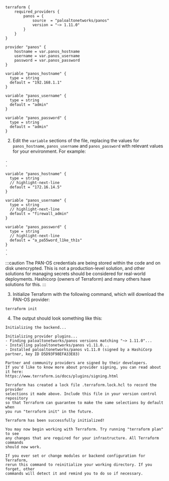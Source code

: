 ```hcl
terraform {
    required_providers {
        panos = {
            source  = "paloaltonetworks/panos"
            version = "~> 1.11.0"
        }
    }
}

provider "panos" {
    hostname = var.panos_hostname
    username = var.panos_username
    password = var.panos_password
}

variable "panos_hostname" {
  type = string
  default = "192.168.1.1"
}

variable "panos_username" {
  type = string
  default = "admin"
}

variable "panos_password" {
  type = string
  default = "admin"
}
```

2. Edit the `variable` sections of the file, replacing the values for `panos_hostname`, `panos_username` and `panos_password` with relevant values for your environment. For example:

```hcl
.
.

variable "panos_hostname" {
  type = string
  // highlight-next-line
  default = "172.16.14.5"
}

variable "panos_username" {
  type = string
  // highlight-next-line
  default = "firewall_admin"
}

variable "panos_password" {
  type = string
  // highlight-next-line
  default = "a_pa55word_l1ke_th1s"
}
.
.
```

:::caution
The PAN-OS credentials are being stored within the code and on disk unencrypted. This is not a production-level solution, and other solutions for managing secrets should be considered for real-world deployments. Hashicorp (owners of Terraform) and many others have solutions for this.
:::

3. Initialize Terraform with the following command, which will download the PAN-OS provider:

```
terraform init
```

4. The output should look something like this:

```
Initializing the backend...

Initializing provider plugins...
- Finding paloaltonetworks/panos versions matching "~> 1.11.0"...
- Installing paloaltonetworks/panos v1.11.0...
- Installed paloaltonetworks/panos v1.11.0 (signed by a HashiCorp partner, key ID D5D93F98EFA33E83)

Partner and community providers are signed by their developers.
If you'd like to know more about provider signing, you can read about it here:
https://www.terraform.io/docs/plugins/signing.html

Terraform has created a lock file .terraform.lock.hcl to record the provider
selections it made above. Include this file in your version control repository
so that Terraform can guarantee to make the same selections by default when
you run "terraform init" in the future.

Terraform has been successfully initialized!

You may now begin working with Terraform. Try running "terraform plan" to see
any changes that are required for your infrastructure. All Terraform commands
should now work.

If you ever set or change modules or backend configuration for Terraform,
rerun this command to reinitialize your working directory. If you forget, other
commands will detect it and remind you to do so if necessary.
```
